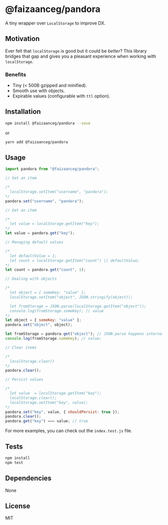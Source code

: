 # @faizaanceg/pandora

A tiny wrapper over `LocalStorage` to improve DX.

## Motivation

Ever felt that `localStorage` is good but it could be _better_? This library bridges that gap and gives you a pleasant experience when working with `localStorage`.

### Benefits

- Tiny (< 500B gzipped and minified).
- Smooth use with objects.
- Expirable values (configurable with `ttl` option).

## Installation

```sh
npm install @faizaanceg/pandora --save
```

or

```sh
yarn add @faizaanceg/pandora
```

## Usage

```js
import pandora from "@faizaanceg/pandora";

// Set an item

/*
  localStorage.setItem("username", "pandora");
*/
pandora.set("username", "pandora");

// Get an item

/*
  let value = localStorage.getItem("key");
*/
let value = pandora.get("key");

// Managing default values

/*
  let defaultValue = 1;
  let count = localStorage.getItem("count") || defaultValue;
*/
let count = pandora.get("count", 1);

// Dealing with objects

/*
  let object = { someKey: "value" };
  localStorage.setItem("object", JSON.stringify(object));

  let fromStorage = JSON.parse(localStorage.getItem("object"));
  console.log(fromStorage.someKey); // value
*/
let object = { someKey: "value" };
pandora.set("object", object);

let fromStorage = pandora.get("object"); // JSON.parse happens internally
console.log(fromStorage.someKey); // value;

// Clear items

/*
  localStorage.clear()
*/
pandora.clear();

// Persist values

/*
  let value  = localStorage.getItem("key");
  localStorage.clear();
  localStorage.setItem("key", value);
*/
pandora.set("key", value, { shouldPersist: true });
pandora.clear();
pandora.get("key") === value; // true

```

For more examples, you can check out the `index.test.js` file.

## Tests

```sh
npm install
npm test
```

## Dependencies

None

## License

MIT
